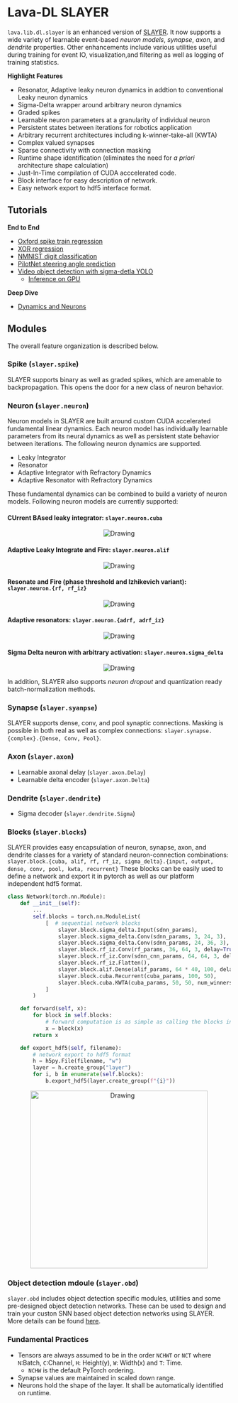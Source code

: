 # Lava-DL SLAYER

`lava.lib.dl.slayer` is an enhanced version of [SLAYER](https://github.com/bamsumit/slayerPytorch). It now supports a wide variety of learnable event-based _neuron models_, _synapse_, _axon_, and _dendrite_ properties. Other enhancements include various utilities useful during training for event IO, visualization,and filtering as well as logging of training statistics. 

**Highlight Features**

* Resonator, Adaptive leaky neuron dynamics in addtion to conventional Leaky neuron dynamics
* Sigma-Delta wrapper around arbitrary neuron dynamics
* Graded spikes
* Learnable neuron parameters at a granularity of individual neuron
* Persistent states between iterations for robotics application
* Arbitrary recurrent architectures including k-winner-take-all (KWTA)
* Complex valued synapses
* Sparse connectivity with connection masking
* Runtime shape identification (eliminates the need for _a priori_ architecture shape calculation)
* Just-In-Time compilation of CUDA acccelerated code.
* Block interface for easy description of network.
* Easy network export to hdf5 interface format.

## Tutorials

**End to End**
* [Oxford spike train regression](https://github.com/lava-nc/lava-dl/blob/main/tutorials/lava/lib/dl/slayer/oxford/train.ipynb)
* [XOR regression](https://github.com/lava-nc/lava-dl/blob/main/tutorials/lava/lib/dl/slayer/xor_regression/xor_regression.ipynb)
* [NMNIST digit classification](https://github.com/lava-nc/lava-dl/blob/main/tutorials/lava/lib/dl/slayer/nmnist/train.ipynb)
* [PilotNet steering angle prediction](https://github.com/lava-nc/lava-dl/blob/main/tutorials/lava/lib/dl/slayer/pilotnet/train.ipynb)
* [Video object detection with sigma-detla YOLO](https://github.com/lava-nc/lava-dl/tree/main/tutorials/lava/lib/dl/slayer/tiny_yolo_sdnn)
    * [Inference on GPU](https://github.com/lava-nc/lava-dl/blob/main/tutorials/lava/lib/dl/slayer/tiny_yolo_sdnn/inference.ipynb)

**Deep Dive**
* [Dynamics and Neurons](https://github.com/lava-nc/lava-dl/blob/main/tutorials/lava/lib/dl/slayer/neuron_dynamics/dynamics.ipynb)


## Modules

The overall feature organization is described below.

### Spike (`slayer.spike`)
SLAYER supports binary as well as graded spikes, which are amenable to backpropagation. This opens the door for a new class of neuron behavior.

### Neuron (`slayer.neuron`)
Neuron models in SLAYER are built around custom CUDA accelerated fundamental linear dynamics. Each neuron model has individually learnable parameters from its neural dynamics as well as persistent state behavior between iterations. The following neuron dynamics are supported.
* Leaky Integrator
* Resonator
* Adaptive Integrator with Refractory Dynamics
* Adaptive Resonator with Refractory Dynamics

These fundamental dynamics can be combined to build a variety of neuron models. Following neuron models are currently supported:

#### CUrrent BAsed leaky integrator: `slayer.neuron.cuba`
<p align="center">
<img src="https://user-images.githubusercontent.com/29907126/135405316-0782e174-ceaf-4d97-a4ca-7ddcd681a1ba.png" alt="Drawing" style="width=1000px"/>
</p>

#### Adaptive Leaky Integrate and Fire: `slayer.neuron.alif`
<p align="center">
<img src="https://user-images.githubusercontent.com/29907126/135405926-60269c92-92d7-453c-8324-941b3322c7a5.png" alt="Drawing" style="width=1000px"/>
</p>

#### Resonate and Fire (phase threshold and Izhikevich variant): `slayer.neuron.{rf, rf_iz}`
<p align="center">
<img src="https://user-images.githubusercontent.com/29907126/135404915-3e9371c4-3148-4ea8-813e-8f05ce9e4b67.png" alt="Drawing" style="width=1000px"/>
</p>
    
#### Adaptive resonators: `slayer.neuron.{adrf, adrf_iz}`
<p align="center">
<img src="https://user-images.githubusercontent.com/29907126/135405837-03c1a053-03fc-44bf-afe1-2cdadde4f01a.png" alt="Drawing" style="width=1000px"/>
</p>

#### Sigma Delta neuron with arbitrary activation: `slayer.neuron.sigma_delta`
<p align="center">
<img src="https://user-images.githubusercontent.com/29907126/135405757-0747aae0-def6-49cd-aa44-8b0fa67b40fd.png" alt="Drawing" style="width=1000px"/>
</p>

In addition, SLAYER also supports _neuron dropout_ and quantization ready batch-normalization methods.

### Synapse (`slayer.syanpse`)

SLAYER supports dense, conv, and pool synaptic connections. Masking is possible in both real as well as complex connections: `slayer.synapse.{complex}.{Dense, Conv, Pool}`.

### Axon (`slayer.axon`)

* Learnable axonal delay (`slayer.axon.Delay`)
* Learnable delta encoder (`slayer.axon.Delta`)

### Dendrite (`slayer.dendrite`)

* Sigma decoder (`slayer.dendrite.Sigma`)

### Blocks (`slayer.blocks`)

SLAYER provides easy encapsulation of neuron, synapse, axon, and dendrite classes for a variety of standard neuron-connection combinations:
`slayer.block.{cuba, alif, rf, rf_iz, sigma_delta}.{input, output, dense, conv, pool, kwta, recurrent}`
These blocks can be easily used to define a network and export it in pytorch as well as our platform independent hdf5 format.

```python
class Network(torch.nn.Module):
    def __init__(self):
        ...
        self.blocks = torch.nn.ModuleList(
            [  # sequential network blocks
                slayer.block.sigma_delta.Input(sdnn_params),
                slayer.block.sigma_delta.Conv(sdnn_params, 3, 24, 3),
                slayer.block.sigma_delta.Conv(sdnn_params, 24, 36, 3),
                slayer.block.rf_iz.Conv(rf_params, 36, 64, 3, delay=True),
                slayer.block.rf_iz.Conv(sdnn_cnn_params, 64, 64, 3, delay=True),
                slayer.block.rf_iz.Flatten(),
                slayer.block.alif.Dense(alif_params, 64 * 40, 100, delay=True),
                slayer.block.cuba.Recurrent(cuba_params, 100, 50),
                slayer.block.cuba.KWTA(cuba_params, 50, 50, num_winners=5),
            ]
        )

    def forward(self, x):
        for block in self.blocks:
            # forward computation is as simple as calling the blocks in a loop
            x = block(x)
        return x

    def export_hdf5(self, filename):
        # network export to hdf5 format
        h = h5py.File(filename, "w")
        layer = h.create_group("layer")
        for i, b in enumerate(self.blocks):
            b.export_hdf5(layer.create_group(f"{i}"))
```
<p align="center">
<img src="https://user-images.githubusercontent.com/29907126/135402787-ca849ef2-697d-4c5c-9f05-9b6fe3c3b072.png" alt="Drawing" style="height: 400px;"/>
</p>

### Object detection mdoule (`slayer.obd`)
`slayer.obd` includes object detection specific modules, utilities and some pre-designed object detection networks. These can be used to design and train your custon SNN based object detection networks using SLAYER. More details can be found [here](https://github.com/lava-nc/lava-dl/blob/main/src/lava/lib/dl/slayer/object_detection/README.md).

### Fundamental Practices

* Tensors are always assumed to be in the order `NCHWT` or `NCT` where `N`:Batch, `C`:Channel, `H`: Height(y), `W`: Width(x) and `T`: Time. 
    * `NCHW` is the default PyTorch ordering. 
* Synapse values are maintained in scaled down range.
* Neurons hold the shape of the layer. It shall be automatically identified on runtime.
